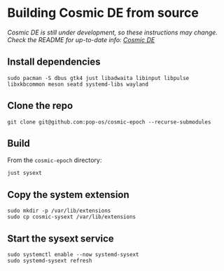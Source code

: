 # Building Cosmic DE from source
_Cosmic DE is still under development, so these instructions may change._
_Check the README for up-to-date info: [Cosmic DE]_

## Install dependencies
```
sudo pacman -S dbus gtk4 just libadwaita libinput libpulse libxkbcommon meson seatd systemd-libs wayland
```

## Clone the repo
```
git clone git@github.com:pop-os/cosmic-epoch --recurse-submodules
```

## Build
From the `cosmic-epoch` directory:
```
just sysext
```

## Copy the system extension
```
sudo mkdir -p /var/lib/extensions
sudo cp cosmic-sysext /var/lib/extensions
```

## Start the sysext service
```
sudo systemctl enable --now systemd-sysext
sudo systemd-sysext refresh
```

[Cosmic DE]: https://github.com/pop-os/cosmic-epoch
